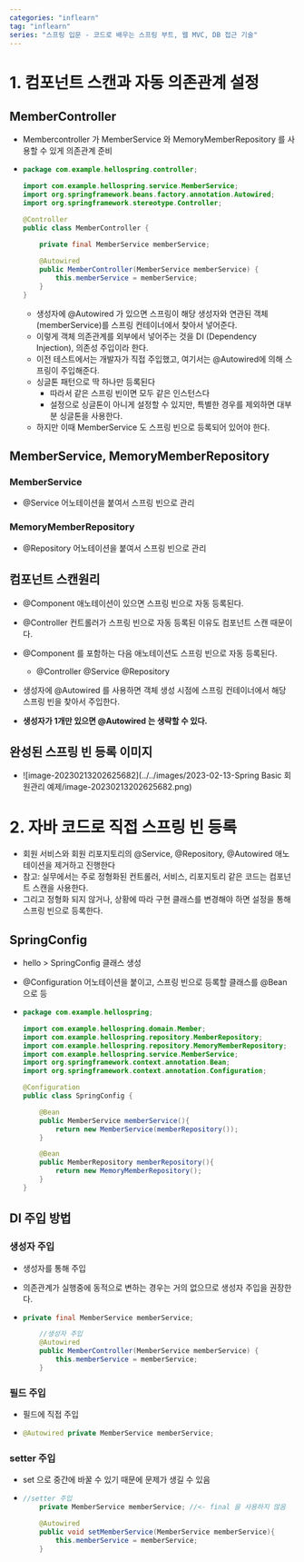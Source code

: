 ```yaml
---
categories: "inflearn"
tag: "inflearn"
series: "스프링 입문 - 코드로 배우는 스프링 부트, 웹 MVC, DB 접근 기술"
---
```


# 1. 컴포넌트 스캔과 자동 의존관계 설정

## MemberController

- Membercontroller 가 MemberService 와  MemoryMemberRepository 를 사용할 수 있게 의존관계 준비

- ```java
  package com.example.hellospring.controller;
  
  import com.example.hellospring.service.MemberService;
  import org.springframework.beans.factory.annotation.Autowired;
  import org.springframework.stereotype.Controller;
  
  @Controller
  public class MemberController {
  
      private final MemberService memberService;
    
      @Autowired
      public MemberController(MemberService memberService) {
          this.memberService = memberService;
      }
  }
  ```

  - 생성자에 @Autowired 가 있으면 스프링이 해당 생성자와 연관된 객체(memberService)를 스프링 컨테이너에서 찾아서 넣어준다. 
  - 이렇게 객체 의존관계를 외부에서 넣어주는 것을 DI (Dependency Injection), 의존성 주입이라 한다. 
  - 이전 테스트에서는 개발자가 직접 주입했고, 여기서는 @Autowired에 의해 스프링이 주입해준다.
  - 싱글톤 패턴으로 딱 하나만 등록된다
    - 따라서 같은 스프링 빈이면 모두 같은 인스턴스다
    - 설정으로 싱글톤이 아니게 설정할 수 있지만, 특별한 경우를 제외하면 대부분 싱글톤을 사용한다.
  - 하지만 이때 MemberService 도 스프링 빈으로 등록되어 있어야 한다.

## MemberService, MemoryMemberRepository

### MemberService

- @Service 어노테이션을 붙여서 스프링 빈으로 관리

### MemoryMemberRepository

- @Repository 어노테이션을 붙여서 스프링 빈으로 관리

## 컴포넌트 스캔원리

- @Component 애노테이션이 있으면 스프링 빈으로 자동 등록된다. 
- @Controller 컨트롤러가 스프링 빈으로 자동 등록된 이유도 컴포넌트 스캔 때문이다.
- @Component 를 포함하는 다음 애노테이션도 스프링 빈으로 자동 등록된다.
  - @Controller @Service @Repository

- 생성자에 @Autowired 를 사용하면 객체 생성 시점에 스프링 컨테이너에서 해당 스프링 빈을 찾아서 주입한다. 
- **생성자가 1개만 있으면 @Autowired 는 생략할 수 있다.**

## 완성된 스프링 빈 등록 이미지

- ![image-20230213202625682](../../images/2023-02-13-Spring Basic 회원관리 예제/image-20230213202625682.png)



# 2. 자바 코드로 직접 스프링 빈 등록

- 회원 서비스와 회원 리포지토리의 @Service, @Repository, @Autowired 애노테이션을 제거하고 진행한다
- 참고: 실무에서는 주로 정형화된 컨트롤러, 서비스, 리포지토리 같은 코드는 컴포넌트 스캔을 사용한다. 
- 그리고 정형화 되지 않거나, 상황에 따라 구현 클래스를 변경해야 하면 설정을 통해 스프링 빈으로 등록한다.

## SpringConfig

- hello > SpringConfig 클래스 생성

- @Configuration 어노테이션을 붙이고, 스프링 빈으로 등록할 클래스를 @Bean 으로 등

- ```java
  package com.example.hellospring;
  
  import com.example.hellospring.domain.Member;
  import com.example.hellospring.repository.MemberRepository;
  import com.example.hellospring.repository.MemoryMemberRepository;
  import com.example.hellospring.service.MemberService;
  import org.springframework.context.annotation.Bean;
  import org.springframework.context.annotation.Configuration;
  
  @Configuration
  public class SpringConfig {
  
      @Bean
      public MemberService memberService(){
          return new MemberService(memberRepository());
      }
  
      @Bean
      public MemberRepository memberRepository(){
          return new MemoryMemberRepository();
      }
  }
  ```

## DI 주입 방법

### 생성자 주입

- 생성자를 통해 주입
- 의존관계가 실행중에 동적으로 변하는 경우는 거의 없으므로 생성자 주입을 권장한다.

- ```java
  private final MemberService memberService;
  
      //생성자 주입
      @Autowired
      public MemberController(MemberService memberService) {
          this.memberService = memberService;
      }
  ```

### 필드 주입

- 필드에 직접 주입

- ```java
  @Autowired private MemberService memberService;
  ```

### setter 주입

- set 으로 중간에 바꿀 수 있기 때문에 문제가 생길 수 있음

- ```java
  //setter 주입
      private MemberService memberService; //<- final 을 사용하지 않음
  
      @Autowired
      public void setMemberService(MemberService memberService){
          this.memberService = memberService;
      }
  
  ```

  









